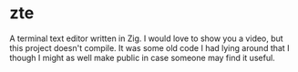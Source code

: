 # zte

A terminal text editor written in Zig.
I would love to show you a video, but this project doesn't compile.
It was some old code I had lying around that I though I might as well
make public in case someone may find it useful.


